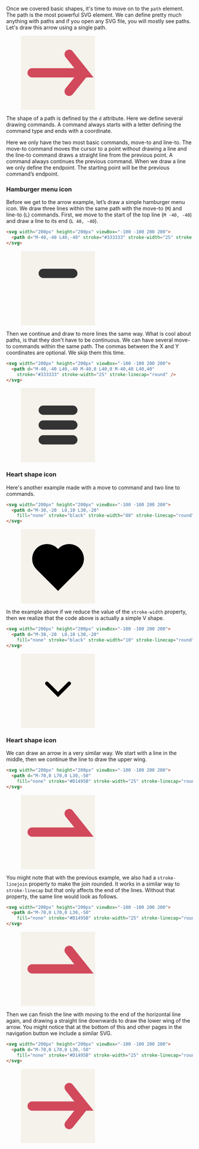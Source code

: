 Once we covered basic shapes, it's time to move on to the `path` element. The path is the most powerful SVG element. We can define pretty much anything with paths and if you open any SVG file, you will mostly see paths. Let's draw this arrow using a single path.

<figure>
<svg width="200px" height="200px" viewBox="-100 -100 200 200">
  <rect x="-100" y="-100" width="200" height="200" fill="#F5F1EB"/>
  <path d="M-70,0 L70,0 L30,-50 M70,0 L30,50" 
    fill="none" stroke="#D1495B" stroke-width="25" stroke-linecap="round" />
</svg>
</figure>

The shape of a path is defined by the `d` attribute. Here we define several drawing commands. A command always starts with a letter defining the command type and ends with a coordinate.

Here we only have the two most basic commands, move-to and line-to. The move-to command moves the cursor to a point without drawing a line and the line-to command draws a straight line from the previous point. A command always continues the previous command. When we draw a line we only define the endpoint. The starting point will be the previous command’s endpoint.

### Hamburger menu icon

Before we get to the arrow example, let’s draw a simple hamburger menu icon. We draw three lines within the same path with the move-to (`M`) and line-to (`L`) commands. First, we move to the start of the top line (`M -40, -40`) and draw a line to its end (`L 40, -40`).

```html
<svg width="200px" height="200px" viewBox="-100 -100 200 200">
  <path d="M-40,-40 L40,-40" stroke="#333333" stroke-width="25" stroke-linecap="round" />
</svg>
```

<figure>
<svg width="200px" height="200px" viewBox="-100 -100 200 200">
  <rect x="-100" y="-100" width="200" height="200" fill="#F5F1EB"/>
  <path d="M-40,-40 L40,-40" stroke="#333333" stroke-width="25" stroke-linecap="round" />
</svg>
</figure>

Then we continue and draw to more lines the same way. What is cool about paths, is that they don't have to be continuous. We can have several move-to commands within the same path. The commas between the X and Y coordinates are optional. We skip them this time.

```html
<svg width="200px" height="200px" viewBox="-100 -100 200 200">
  <path d="M-40,-40 L40,-40 M-40,0 L40,0 M-40,40 L40,40" 
    stroke="#333333" stroke-width="25" stroke-linecap="round" />
</svg>
```

<figure>
<svg width="200px" height="200px" viewBox="-100 -100 200 200">
  <rect x="-100" y="-100" width="200" height="200" fill="#F5F1EB"/>
  <path d="M-40,-40 L40,-40 M-40,0 L40,0 M-40,40 L40,40" 
    stroke="#333333" stroke-width="25" stroke-linecap="round" />
</svg>
</figure>

### Heart shape icon

Here's another example made with a move to command and two line to commands.

```html
<svg width="200px" height="200px" viewBox="-100 -100 200 200">
  <path d="M-30,-20  L0,10 L30,-20" 
    fill="none" stroke="black" stroke-width="80" stroke-linecap="round" />
</svg>
```

<figure>
<svg width="200px" height="200px" viewBox="-100 -100 200 200">
  <rect x="-100" y="-100" width="200" height="200" fill="#F5F1EB"/>
  <path d="M-30,-20  L0,10 L30,-20" 
    fill="none" stroke="black" stroke-width="80" stroke-linecap="round" />
</svg>
</figure>

In the example above if we reduce the value of the `stroke-width` property, then we realize that the code above is actually a simple V shape.

```html
<svg width="200px" height="200px" viewBox="-100 -100 200 200">
  <path d="M-30,-20  L0,10 L30,-20" 
    fill="none" stroke="black" stroke-width="10" stroke-linecap="round" />
</svg>
```

<figure>
<svg width="200px" height="200px" viewBox="-100 -100 200 200">
  <rect x="-100" y="-100" width="200" height="200" fill="#F5F1EB"/>
  <path d="M-30,-20  L0,10 L30,-20" 
    fill="none" stroke="black" stroke-width="10" stroke-linecap="round" />
</svg>
</figure>

### Heart shape icon

We can draw an arrow in a very similar way. We start with a line in the middle, then we continue the line to draw the upper wing.

```html
<svg width="200px" height="200px" viewBox="-100 -100 200 200">
  <path d="M-70,0 L70,0 L30,-50" 
    fill="none" stroke="#D1495B" stroke-width="25" stroke-linecap="round" stroke-linejoin="round" />
</svg>
```

<figure>
<svg width="200px" height="200px" viewBox="-100 -100 200 200">
  <rect x="-100" y="-100" width="200" height="200" fill="#F5F1EB"/>
  <path d="M-70,0 L70,0 L30,-50" 
    fill="none" stroke="#D1495B" stroke-width="25" stroke-linecap="round" />
</svg>
</figure>

You might note that with the previous example, we also had a `stroke-linejoin` property to make the join rounded. It works in a similar way to `stroke-linecap` but that only affects the end of the lines. Without that property, the same line would look as follows.

```html
<svg width="200px" height="200px" viewBox="-100 -100 200 200">
  <path d="M-70,0 L70,0 L30,-50" 
    fill="none" stroke="#D1495B" stroke-width="25" stroke-linecap="round" stroke-linejoin="round" />
</svg>
```

<figure>
<svg width="200px" height="200px" viewBox="-100 -100 200 200">
  <rect x="-100" y="-100" width="200" height="200" fill="#F5F1EB"/>
  <path d="M-70,0 L70,0 L30,-50" 
    fill="none" stroke="#D1495B" stroke-width="25" stroke-linecap="round" />
</svg>
</figure>

Then we can finish the line with moving to the end of the horizontal line again, and drawing a straight line downwards to draw the lower wing of the arrow. You might notice that at the bottom of this and other pages in the navigation button we include a similar SVG.

```html
<svg width="200px" height="200px" viewBox="-100 -100 200 200">
  <path d="M-70,0 L70,0 L30,-50" 
    fill="none" stroke="#D1495B" stroke-width="25" stroke-linecap="round" stroke-linejoin="round" />
</svg>
```

<figure>
<svg width="200px" height="200px" viewBox="-100 -100 200 200">
  <rect x="-100" y="-100" width="200" height="200" fill="#F5F1EB"/>
  <path d="M-70,0 L70,0 L30,-50 M70,0 L30,50" 
    fill="none" stroke="#D1495B" stroke-width="25" stroke-linecap="round" />
</svg>
</figure>